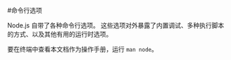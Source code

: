 #命令行选项

Node.js 自带了各种命令行选项。
这些选项对外暴露了内置调试、多种执行脚本的方式、以及其他有用的运行时选项。

要在终端中查看本文档作为操作手册，运行 `man node`。

